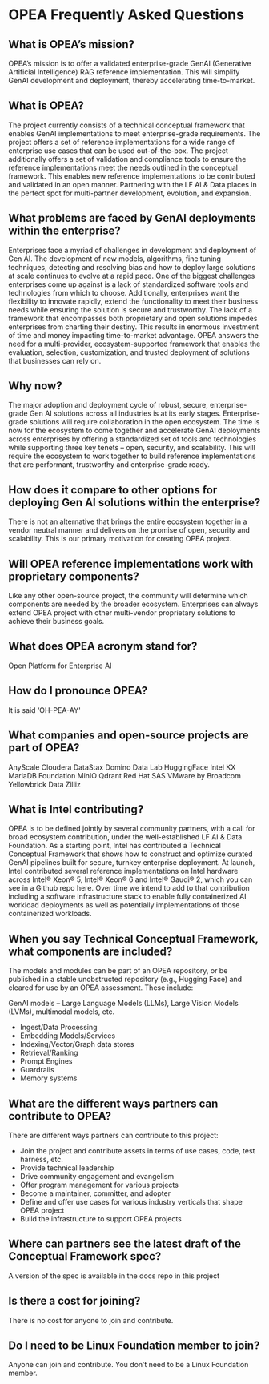 # OPEA Frequently Asked Questions 

## What is OPEA’s mission? 
OPEA’s mission is to offer a validated enterprise-grade GenAI (Generative Artificial Intelligence) RAG reference implementation. This will simplify GenAI development and deployment, thereby accelerating time-to-market. 

## What is OPEA? 
The project currently consists of a technical conceptual framework that enables GenAI implementations to meet enterprise-grade requirements. The project offers a set of reference implementations for a wide range of enterprise use cases that can be used out-of-the-box. The project additionally offers a set of validation and compliance tools to ensure the reference implementations meet the needs outlined in the conceptual framework. This enables new reference implementations to be contributed and validated in an open manner. Partnering with the LF AI & Data places in the perfect spot for multi-partner development, evolution, and expansion. 

## What problems are faced by GenAI deployments within the enterprise? 
Enterprises face a myriad of challenges in development and deployment of Gen AI.  The development of new models, algorithms, fine tuning techniques, detecting and resolving bias and how to deploy large solutions at scale continues to evolve at a rapid pace. One of the biggest challenges enterprises come up against is a lack of standardized software tools and technologies from which to choose. Additionally, enterprises want the flexibility to innovate rapidly, extend the functionality to meet their business needs while ensuring the solution is secure and trustworthy. The lack of a framework that encompasses both proprietary and open solutions impedes enterprises from charting their destiny. This results in enormous investment of time and money impacting time-to-market advantage. OPEA answers the need for a multi-provider, ecosystem-supported framework that enables the evaluation, selection, customization, and trusted deployment of solutions that businesses can rely on. 

## Why now? 
The major adoption and deployment cycle of robust, secure, enterprise-grade Gen AI solutions across all industries is at its early stages.  Enterprise-grade solutions will require collaboration in the open ecosystem. The time is now for the ecosystem to come together and accelerate GenAI deployments across enterprises by offering a standardized set of tools and technologies while supporting three key tenets – open, security, and scalability. This will require the ecosystem to work together to build reference implementations that are performant, trustworthy and enterprise-grade ready. 

## How does it compare to other options for deploying Gen AI solutions within the enterprise? 
There is not an alternative that brings the entire ecosystem together in a vendor neutral manner and delivers on the promise of open, security and scalability. This is our primary motivation for creating OPEA project. 

## Will OPEA reference implementations work with proprietary components? 
Like any other open-source project, the community will determine which components are needed by the broader ecosystem.  Enterprises can always extend OPEA project with other multi-vendor proprietary solutions to achieve their business goals. 

## What does OPEA acronym stand for?  
Open Platform for Enterprise AI 

## How do I pronounce OPEA? 
It is said ‘OH-PEA-AY' 

## What companies and open-source projects are part of OPEA? 
AnyScale 
Cloudera 
DataStax 
Domino Data Lab 
HuggingFace 
Intel 
KX 
MariaDB Foundation 
MinIO 
Qdrant 
Red Hat 
SAS 
VMware by Broadcom 
Yellowbrick Data 
Zilliz 

## What is Intel contributing? 
OPEA is to be defined jointly by several community partners, with a call for broad ecosystem contribution, under the well-established LF AI & Data Foundation. As a starting point, Intel has contributed a Technical Conceptual Framework that shows how to construct and optimize curated GenAI pipelines built for secure, turnkey enterprise deployment.  At launch, Intel contributed several reference implementations on Intel hardware across Intel® Xeon® 5, Intel® Xeon® 6 and Intel® Gaudi® 2, which you can see in a Github repo here. Over time we intend to add to that contribution including a software infrastructure stack to enable fully containerized AI workload deployments as well as potentially implementations of those containerized workloads.  

## When you say Technical Conceptual Framework, what components are included?  
The models and modules can be part of an OPEA repository, or be published in a stable unobstructed repository (e.g., Hugging Face) and cleared for use by an OPEA assessment. These include: 

GenAI models – Large Language Models (LLMs), Large Vision Models (LVMs), multimodal models, etc.   
* Ingest/Data Processing 
* Embedding Models/Services 
* Indexing/Vector/Graph data stores 
* Retrieval/Ranking 
* Prompt Engines 
* Guardrails 
* Memory systems 

## What are the different ways partners can contribute to OPEA? 
There are different ways partners can contribute to this project: 

* Join the project and contribute assets in terms of use cases, code, test harness, etc. 
* Provide technical leadership  
* Drive community engagement and evangelism 
* Offer program management for various projects 
* Become a maintainer, committer, and adopter 
* Define and offer use cases for various industry verticals that shape OPEA project 
* Build the infrastructure to support OPEA projects 

## Where can partners see the latest draft of the Conceptual Framework spec? 
A version of the spec is available in the docs repo in this project 

## Is there a cost for joining? 
There is no cost for anyone to join and contribute. 

## Do I need to be Linux Foundation member to join?  
Anyone can join and contribute. You don’t need to be a Linux Foundation member. 

 

 

 
